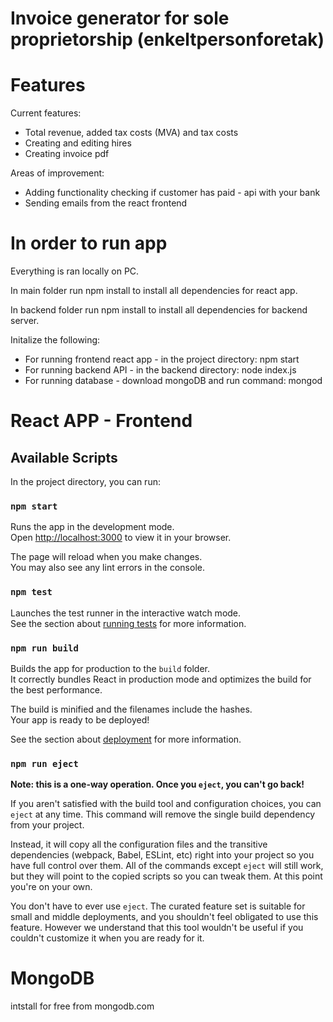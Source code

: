 # Invoice generator for sole proprietorship (enkeltpersonforetak)

# Features 

Current features:
- Total revenue, added tax costs (MVA) and tax costs
- Creating and editing hires
- Creating invoice pdf

Areas of improvement:
- Adding functionality checking if customer has paid - api with your bank
- Sending emails from the react frontend

# In order to run app

Everything is ran locally on PC.

In main folder run npm install to install all dependencies for react app.

In backend folder run npm install to install all dependencies for backend server.

Initalize the following:
- For running frontend react app - in the project directory: npm start
- For running backend API - in the backend directory: node index.js
- For running database - download mongoDB and run command: mongod

# React APP - Frontend

## Available Scripts

In the project directory, you can run:

### `npm start`

Runs the app in the development mode.\
Open [http://localhost:3000](http://localhost:3000) to view it in your browser.

The page will reload when you make changes.\
You may also see any lint errors in the console.

### `npm test`

Launches the test runner in the interactive watch mode.\
See the section about [running tests](https://facebook.github.io/create-react-app/docs/running-tests) for more information.

### `npm run build`

Builds the app for production to the `build` folder.\
It correctly bundles React in production mode and optimizes the build for the best performance.

The build is minified and the filenames include the hashes.\
Your app is ready to be deployed!

See the section about [deployment](https://facebook.github.io/create-react-app/docs/deployment) for more information.

### `npm run eject`

**Note: this is a one-way operation. Once you `eject`, you can't go back!**

If you aren't satisfied with the build tool and configuration choices, you can `eject` at any time. This command will remove the single build dependency from your project.

Instead, it will copy all the configuration files and the transitive dependencies (webpack, Babel, ESLint, etc) right into your project so you have full control over them. All of the commands except `eject` will still work, but they will point to the copied scripts so you can tweak them. At this point you're on your own.

You don't have to ever use `eject`. The curated feature set is suitable for small and middle deployments, and you shouldn't feel obligated to use this feature. However we understand that this tool wouldn't be useful if you couldn't customize it when you are ready for it.

# MongoDB

intstall for free from mongodb.com

